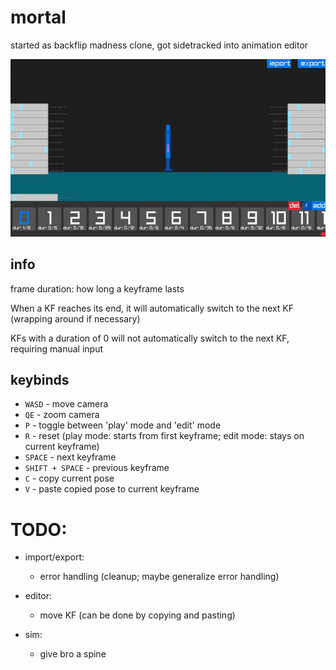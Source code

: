 # mortal

started as backflip madness clone, got sidetracked into animation editor

![](https://github.com/xTarzx/mortal/blob/master/docs/img/mortal.gif)

## info

frame duration: how long a keyframe lasts

When a KF reaches its end, it will automatically switch to the next KF (wrapping around if necessary)

KFs with a duration of 0 will not automatically switch to the next KF, requiring manual input

## keybinds

-   `WASD` - move camera
-   `QE` - zoom camera
-   `P` - toggle between 'play' mode and 'edit' mode
-   `R` - reset (play mode: starts from first keyframe; edit mode: stays on current keyframe)
-   `SPACE` - next keyframe
-   `SHIFT + SPACE` - previous keyframe
-   `C` - copy current pose
-   `V` - paste copied pose to current keyframe

# TODO:

-   import/export:

    -   error handling (cleanup; maybe generalize error handling)

-   editor:

    -   move KF (can be done by copying and pasting)

-   sim:
    -   give bro a spine
